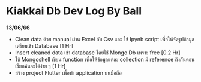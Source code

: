 # Kiakkai Db Dev Log By Ball

**13/06/66**

-   Clean data ด้วย manual ผ่าน Excel กับ Csv และ ใช้ Ipynb script เพื่อให้จัดรูปข้อมูลเตรียมเข้า Database [1 Hr]
-   Insert cleaned data เข้า database โดยใช้ Mongo Db เพราะ free [0.2 Hr]
-   ใช้ Mongoshell เขียน function เพื่อให้ข้อมูลแต่ละ collection มี reference ถึงกันตอนเรียกค้นจะได้ง่าย ๆ [1 Hr]
-   สร้าง project Flutter เพื่อทำ application บนมือถือ
